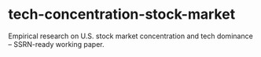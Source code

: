 # tech-concentration-stock-market
Empirical research on U.S. stock market concentration and tech dominance – SSRN-ready working paper.
